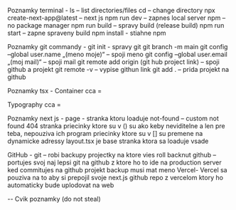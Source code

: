 Poznamky terminal - 
	ls – list directories/files
	cd – change directory
	npx create-next-app@latest – next js
	npm run dev – zapnes local server
	npm – no package manager
	npm run build – spravy build (release build)
	npm run start – zapne spraveny build
    npm install - stiahne npm

Poznamky git commandy -
	git init - spravy git
	git branch -m main 
	git config –global user.name „(meno moje)“ – spoji meno
	git config –global user.email „(moj mail)“ – spoji mail
	git remote add origin (git hub project link) – spoji github a projekt
	git remote -v – vypise githun link
	git add . – prida projekt na github

Poznamky tsx -
	Container cca = <div>
	Typography cca = <p>


Poznamky next js - 
	page  - stranka ktoru loaduje
	not-found – custom not found 404 stranka
	priecinky ktore su v () su ako keby neviditelne a len pre teba, nepouziva ich program
	priecinky ktore su v [] su premene na dynamicke adressy
    layout.tsx je base stranka ktora sa loaduje vsade

GitHub - 
	git – robi backupy projectky na ktore vies roll backnut
	github – portujes svoj naj lepsi git na github z ktore ho to ide na production server
	ked commitujes na github projekt backup musi mat meno
Vercel-
	Vercel sa pouziva na to aby si prepojil svoje next.js github repo z vercelom ktory ho 	automaticky bude uplodovat na web 

-- Cvik poznamky
(do not steal)
